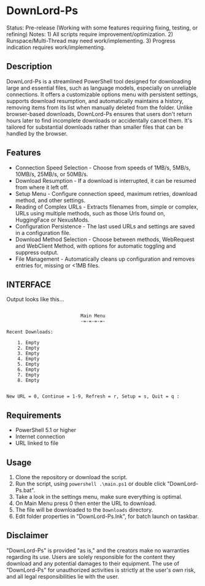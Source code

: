 # DownLord-Ps
Status: Pre-release (Working with some features requiring fixing, testing, or refining)
Notes: 1) All scripts require improvement/optimization. 2) Runspace/Multi-Thread may need work/implementing. 3) Progress indication requires work/implementing.

## Description
DownLord-Ps is a streamlined PowerShell tool designed for downloading large and essential files, such as language models, especially on unreliable connections. It offers a customizable options menu with persistent settings, supports download resumption, and automatically maintains a history, removing items from its list when manually deleted from the folder. Unlike browser-based downloads, DownLord-Ps ensures that users don't return hours later to find incomplete downloads or accidentally cancel them. It's tailored for substantial downloads rather than smaller files that can be handled by the browser.

## Features
- Connection Speed Selection - Choose from speeds of 1MB/s, 5MB/s, 10MB/s, 25MB/s, or 50MB/s.
- Download Resumption - If a download is interrupted, it can be resumed from where it left off.
- Setup Menu - Configure connection speed, maximum retries, download method, and other settings.
- Reading of Complex URLs - Extracts filenames from, simple or complex, URLs using multiple methods, such as those Urls found on, HuggingFace or NexusMods.
- Configuration Persistence - The last used URLs and settings are saved in a configuration file.
- Download Method Selection - Choose between methods, WebRequest and WebClient Method, with options for automatic toggling and suppress output.
- File Management - Automatically cleans up configuration and removes entries for, missing or <1MB files.

## INTERFACE
Output looks like this...

```

                           Main Menu
                           -=-=-=-=-

Recent Downloads:

    1. Empty
    2. Empty
    3. Empty
    4. Empty
    5. Empty
    6. Empty
    7. Empty
    8. Empty


New URL = 0, Continue = 1-9, Refresh = r, Setup = s, Quit = q :

```

## Requirements
- PowerShell 5.1 or higher
- Internet connection
- URL linked to file

## Usage
1. Clone the repository or download the script.
2. Run the script, using `powershell .\main.ps1` or double click "DownLord-Ps.bat".
3. Take a look in the settings menu, make sure everything is optimal.
4. On Main Menu press 0 then enter the URL to download.
5. The file will be downloaded to the `Downloads` directory.
6. Edit folder properties in "DownLord-Ps.lnk", for batch launch on taskbar.

## Disclaimer
"DownLord-Ps" is provided "as is," and the creators make no warranties regarding its use. Users are solely responsible for the content they download and any potential damages to their equipment. The use of "DownLord-Ps" for unauthorized activities is strictly at the user's own risk, and all legal responsibilities lie with the user.
